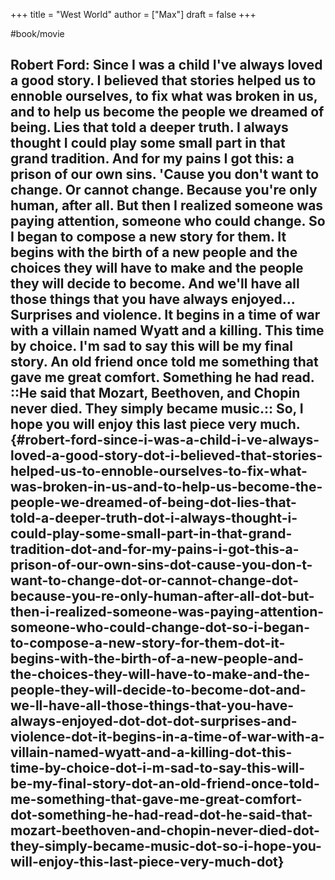 +++
title = "West World"
author = ["Max"]
draft = false
+++

\#book/movie


## ****Robert Ford****: Since I was a child I've always loved a good story. I believed that stories helped us to ennoble ourselves, to fix what was broken in us, and to help us become the people we dreamed of being. Lies that told a deeper truth. I always thought I could play some small part in that grand tradition. And for my pains I got this: a prison of our own sins. 'Cause you don't want to change. Or cannot change. Because you're only human, after all. But then I realized someone was paying attention, someone who could change. So I began to compose a new story for them. It begins with the birth of a new people and the choices they will have to make and the people they will decide to become. And we'll have all those things that you have always enjoyed... Surprises and violence. It begins in a time of war with a villain named Wyatt and a killing. This time by choice. I'm sad to say this will be my final story. An old friend once told me something that gave me great comfort. Something he had read. ::He said that Mozart, Beethoven, and Chopin never died. They simply became music.:: So, I hope you will enjoy this last piece very much. {#robert-ford-since-i-was-a-child-i-ve-always-loved-a-good-story-dot-i-believed-that-stories-helped-us-to-ennoble-ourselves-to-fix-what-was-broken-in-us-and-to-help-us-become-the-people-we-dreamed-of-being-dot-lies-that-told-a-deeper-truth-dot-i-always-thought-i-could-play-some-small-part-in-that-grand-tradition-dot-and-for-my-pains-i-got-this-a-prison-of-our-own-sins-dot-cause-you-don-t-want-to-change-dot-or-cannot-change-dot-because-you-re-only-human-after-all-dot-but-then-i-realized-someone-was-paying-attention-someone-who-could-change-dot-so-i-began-to-compose-a-new-story-for-them-dot-it-begins-with-the-birth-of-a-new-people-and-the-choices-they-will-have-to-make-and-the-people-they-will-decide-to-become-dot-and-we-ll-have-all-those-things-that-you-have-always-enjoyed-dot-dot-dot-surprises-and-violence-dot-it-begins-in-a-time-of-war-with-a-villain-named-wyatt-and-a-killing-dot-this-time-by-choice-dot-i-m-sad-to-say-this-will-be-my-final-story-dot-an-old-friend-once-told-me-something-that-gave-me-great-comfort-dot-something-he-had-read-dot-he-said-that-mozart-beethoven-and-chopin-never-died-dot-they-simply-became-music-dot-so-i-hope-you-will-enjoy-this-last-piece-very-much-dot}

